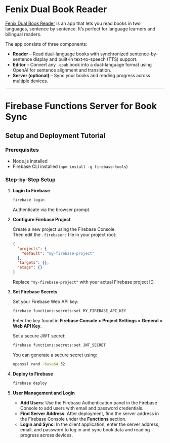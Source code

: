 # Fenix Dual Book Reader

[Fenix Dual Book Reader](https://artemdusan.github.io/fenix/) is an app that lets you read books in two languages, sentence by sentence. It’s perfect for language learners and bilingual readers.

The app consists of three components:

- **Reader** – Read dual-language books with synchronized sentence-by-sentence display and built-in text-to-speech (TTS) support.
- **Editor** – Convert any `.epub` book into a dual-language format using OpenAI for sentence alignment and translation.
- **Server (optional)** – Sync your books and reading progress across multiple devices.

---

# Firebase Functions Server for Book Sync

## Setup and Deployment Tutorial

### Prerequisites

- Node.js installed
- Firebase CLI installed (`npm install -g firebase-tools`)

### Step-by-Step Setup

1. **Login to Firebase**

   ```bash
   firebase login
   ```

   Authenticate via the browser prompt.

2. **Configure Firebase Project**

   Create a new project using the Firebase Console.  
   Then edit the `.firebaserc` file in your project root:

   ```json
   {
     "projects": {
       "default": "my-firebase-project"
     },
     "targets": {},
     "etags": {}
   }
   ```

   Replace `"my-firebase-project"` with your actual Firebase project ID.

3. **Set Firebase Secrets**

   Set your Firebase Web API key:

   ```bash
   firebase functions:secrets:set MY_FIREBASE_API_KEY
   ```

   Enter the key found in **Firebase Console > Project Settings > General > Web API Key**.

   Set a secure JWT secret:

   ```bash
   firebase functions:secrets:set JWT_SECRET
   ```

   You can generate a secure secret using:

   ```bash
   openssl rand -base64 32
   ```

4. **Deploy to Firebase**

   ```bash
   firebase deploy
   ```

5. **User Management and Login**

   - **Add Users**: Use the Firebase Authentication panel in the Firebase Console to add users with email and password credentials.
   - **Find Server Address**: After deployment, find the server address in the Firebase Console under the **Functions** section.
   - **Login and Sync**: In the client application, enter the server address, email, and password to log in and sync book data and reading progress across devices.
